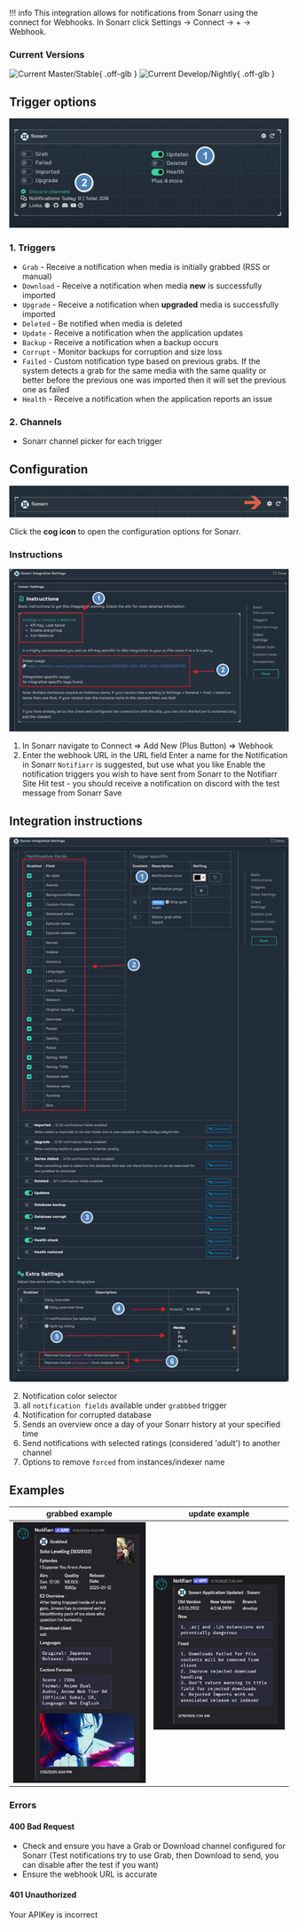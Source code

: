 !!! info
    This integration allows for notifications from Sonarr using the connect for Webhooks. In Sonarr click Settings → Connect → <kb>+</kb> → Webhook.

### Current Versions

![Current Master/Stable](https://img.shields.io/badge/dynamic/json?color=526cfe&style=for-the-badge&label=Main&query=%24%5B%27v4-stable%27%5D.version&url=https%3A%2F%2Fservices.sonarr.tv%2Fv1%2Freleases){ .off-glb } ![Current Develop/Nightly](https://img.shields.io/badge/dynamic/json?color=526cfe&style=for-the-badge&label=Develop&query=%24%5B%27v4-nightly%27%5D.version&url=https%3A%2F%2Fservices.sonarr.tv%2Fv1%2Freleases){ .off-glb }

## Trigger options

![triggers-channels.png](../../assets/screenshots/integrations/sonarr/triggers-channels.png)

### 1. Triggers

- `Grab` - Receive a notification when media is initially grabbed (RSS or manual)
- `Download` - Receive a notification when media **new** is successfully imported
- `Upgrade` - Receive a notification when **upgraded** media is successfully imported
- `Deleted` - Be notified when media is deleted
- `Update` - Receive a notification when the application updates
- `Backup` - Receive a notification when a backup occurs 
- `Corrupt` - Monitor backups for corruption and size loss 
- `Failed` - Custom notification type based on previous grabs. If the system detects a grab for the same media with the same quality or better before the previous one was imported then it will set the previous one as failed
- `Health` - Receive a notification when the application reports an issue

### 2. Channels

- Sonarr channel picker for each trigger

## Configuration

![open-configuration.png](../../assets/screenshots/integrations/sonarr/open-configuration.png)

Click the **cog icon** to open the configuration options for Sonarr.

### Instructions


![layout-editor.png](../../assets/screenshots/integrations/sonarr/instructions.png)

1. In Sonarr navigate to Connect => Add New (Plus Button) => Webhook
2. Enter the webhook URL in the URL field
Enter a name for the Notification in Sonarr `Notifiarr` is suggested, but use what you like
Enable the notification triggers you wish to have sent from Sonarr to the Notifiarr Site
Hit test - you should receive a notification on discord with the test message from Sonarr
Save

## Integration instructions

![configuration.png](../../assets/screenshots/integrations/sonarr/configuration.png)

2. Notification color selector
2. all `notification fields` available under `grabbbed` trigger
3. Notification for corrupted database
4. Sends an overview once a day of your Sonarr history at your specified time
5. Send notifications with selected ratings (considered 'adult') to another channel
6. Options to remove `forced` from instances/indexer name

## Examples

grabbed example             |  update example
:-------------------------:|:-------------------------:
![example-1.ping](../../assets/screenshots/integrations/sonarr/example-1.png)  |  ![example-2.png](../../assets/screenshots/integrations/sonarr/example-2.png)


### Errors

#### 400 Bad Request

- Check and ensure you have a Grab or Download channel configured for Sonarr (Test notifications try to use Grab, then Download to send, you can disable after the test if you want)
- Ensure the webhook URL is accurate

#### 401 Unauthorized

Your APIKey is incorrect
